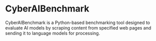 # CyberAIBenchmark
CyberAIBenchmark is a Python-based benchmarking tool designed to evaluate AI models by scraping content from specified web pages and sending it to language models for processing.
